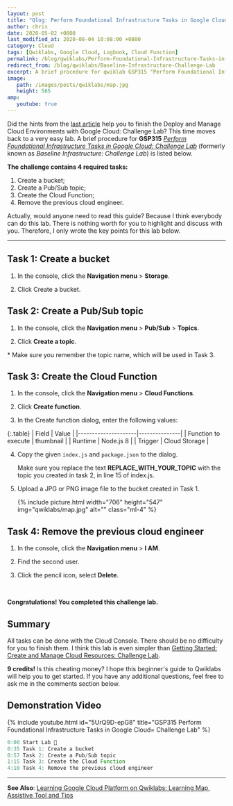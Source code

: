 ```yaml
---
layout: post
title: "Qlog: Perform Foundational Infrastructure Tasks in Google Cloud: Challenge Lab"
author: chris
date: 2020-05-02 +0800
last_modified_at: 2020-08-04 10:08:00 +0800
category: Cloud
tags: [Qwiklabs, Google Cloud, Logbook, Cloud Function]
permalink: /blog/qwiklabs/Perform-Foundational-Infrastructure-Tasks-in-Google-Cloud-Challenge-Lab
redirect_from: /blog/qwiklabs/Baseline-Infrastructure-Challenge-Lab
excerpt: A brief procedure for qwiklab GSP315 "Perform Foundational Infrastructure Tasks in Google Cloud&#58; Challenge Lab".
image: 
   path: /images/posts/qwiklabs/map.jpg
   height: 565
amp:
   youtube: true
---
```


<!--more-->

Did the hints from the [last article](/blog/qwiklabs/Deploy-and-Manage-Cloud-Environments-with-Google-Cloud-Challenge-Lab) help you to finish the Deploy and Manage Cloud Environments with Google Cloud: Challenge Lab? This time moves back to a very easy lab. A brief procedure for  **GSP315** _[Perform Foundational Infrastructure Tasks in Google Cloud: Challenge Lab](https://www.qwiklabs.com/focuses/10379?parent=catalog)_ (formerly known as _Baseline Infrastructure: Challenge Lab_) is listed below.

**The challenge contains 4 required tasks:**

1. Create a bucket;
2. Create a Pub/Sub topic;
3. Create the Cloud Function;
4. Remove the previous cloud engineer.

Actually, would anyone need to read this guide? Because I think everybody can do this lab. There is nothing worth for you to highlight and discuss with you. Therefore, I only wrote the key points for this lab below.

* * *

## Task 1: Create a bucket

1. In the console, click the **Navigation menu** > **Storage**.

2. Click Create a bucket.

## Task 2: Create a Pub/Sub topic

1. In the console, click the **Navigation menu** > **Pub/Sub** > **Topics**.

2. Click **Create a topic**.

\* Make sure you remember the topic name, which will be used in Task 3.

## Task 3: Create the Cloud Function

1. In the console, click the **Navigation menu** > **Cloud Functions**.

2. Click **Create function**.

3. In the Create function dialog, enter the following values:

{:.table}
   | Field               |   Value       |
   |---------------------|---------------|
   | Function to execute | thumbnail     |
   | Runtime             | Node.js 8     |
   | Trigger             | Cloud Storage |

4. Copy the given `index.js` and `package.json` to the dialog.

   Make sure you replace the text **REPLACE_WITH_YOUR_TOPIC** with the topic you created in task 2, in line 15 of index.js.

5. Upload a JPG or PNG image file to the bucket created in Task 1.

   {% include picture.html width="706" height="547" img="qwiklabs/map.jpg" alt="" class="ml-4" %}

## Task 4: Remove the previous cloud engineer

1. In the console, click the **Navigation menu** > **I AM**.

2. Find the second user.

3. Click the pencil icon, select **Delete**.

<br/>

**Congratulations! You completed this challenge lab.**

## Summary

All tasks can be done with the Cloud Console. There should be no difficulty for you to finish them. I think this lab is even simpler than [Getting Started: Create and Manage Cloud Resources: Challenge Lab](/blog/qwiklabs/Getting-Started-Create-and-Manage_Cloud_Resources-Challenge-Lab).

**9 credits!** Is this cheating money? I hope this beginner's guide to Qwiklabs will help you to get started. If you have any additional questions, feel free to ask me in the comments section below.

## Demonstration Video

{% include youtube.html id="5UrQ9D-epG8" title="GSP315 Perform Foundational Infrastructure Tasks in Google Cloud= Challenge Lab" %}

```ts
0:00 Start Lab 🔬
0:35 Task 1: Create a bucket
0:57 Task 2: Create a Pub/Sub topic
1:15 Task 3: Create the Cloud Function
4:10 Task 4: Remove the previous cloud engineer
```

* * *

**See Also**: [Learning Google Cloud Platform on Qwiklabs: Learning Map, Assistive Tool and Tips](/blog/qwiklabs/Qwiklabs-User-Tips-for-Learning_Google_Cloud_Platform)
